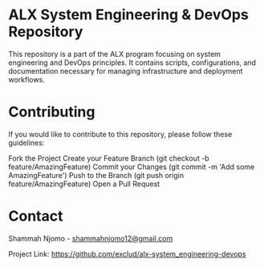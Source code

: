 # ALX System Engineering & DevOps Repository

This repository is a part of the ALX program focusing on system engineering and DevOps principles. It contains scripts, configurations, and documentation necessary for managing infrastructure and deployment workflows.

# Contributing

If you would like to contribute to this repository, please follow these guidelines:

Fork the Project
Create your Feature Branch (git checkout -b feature/AmazingFeature)
Commit your Changes (git commit -m 'Add some AmazingFeature')
Push to the Branch (git push origin feature/AmazingFeature)
Open a Pull Request

# Contact

Shammah Njomo - shammahnjomo12@gmail.com

Project Link: https://github.com/exclud/alx-system_engineering-devops
